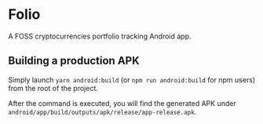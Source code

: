 # Folio

A FOSS cryptocurrencies portfolio tracking Android app.

## Building a production APK

Simply launch `yarn android:build` (or `npm run android:build` for npm users)
from the root of the project.

After the command is executed, you will find the generated APK under
`android/app/build/outputs/apk/release/app-release.apk`.
